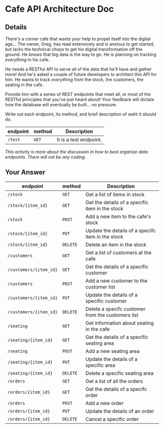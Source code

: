 # Cafe API Architecture Doc

## Details

There's a corner cafe that wants your help to propel itself into the digital age... The owner, Greg, has read extensively and is anxious to get started, but lacks the technical chops to get his digital transformation off the ground. He _knows_ that big data is the way to go. He is planning on tracking _everything_ in his cafe.

He needs a RESTful API to serve all of the data that he'll have and gather more! And he's asked a couple of future developers to architect this API for him. He wants to track _everything_ from the stock, the customers, the seating in the cafe.

Provide him with a series of REST endpoints that meet all, or most of the RESTful principles that you've just heard about! Your feedback will dictate how the database will eventually be built... no pressure.

Write out each endpoint, its method, and brief description of waht it should do.

| endpoint | method | Description            |
| -------- | ------ | ---------------------- |
| `/test`  | `GET`  | It is a test endpoint. |

_This activity is more about the discussion in how to best organize data endpoints. There will not be any coding._

## Your Answer

| endpoint                  | method    | Description                    
| --------------------------| ----------| ------------------------------
| `/stock`                  | `GET`     | Get a list of items in stock
| `/stock/{item_id}`        | `GET`     | Get the details of a specific item in the stock
| `/stock`                  | `POST`    | Add a new item to the cafe's stock
| `/stock/{item_id}`        | `PUT`     | Update the details of a specifc item in the stock
| `/stock/{item_id}`        | `DELETE`  | Delete an item in the stock
| `/customers`              | `GET`     | Get a list of customers at the cafe
| `/customers/{item_id}`    | `GET`     | Get the details of a specific customer 
| `/customers`              | `POST`    | Add a new customer to the customer list 
| `/customers/{item_id}`    | `PUT`     | Update the details of a specific customer 
| `/customers/{item_id}`    | `DELETE`  | Delete a specifc customer from the customers list
| `/seating`                | `GET`     | Get information about seating in the cafe
| `/seating/{item_id}`      | `GET`     | Get the details of a specific seating area
| `/seating`                | `POST`    | Add a new seating area
| `/seating/{item_id}`      | `PUT`     | Update the details of a specific area
| `/seating/{item_id}`      | `DELETE`  | Delete a specific seating area
| `/orders`                 | `GET`     | Get a list of all the orders
| `/orders/{item_id}`       | `GET`     | Get the details of a specifc order
| `/orders`                 | `POST`    | Add a new order
| `/orders/{item_id}`       | `PUT`     | Update the details of an order
| `/orders/{item_id}`       | `DELETE`  | Cancel a specific order